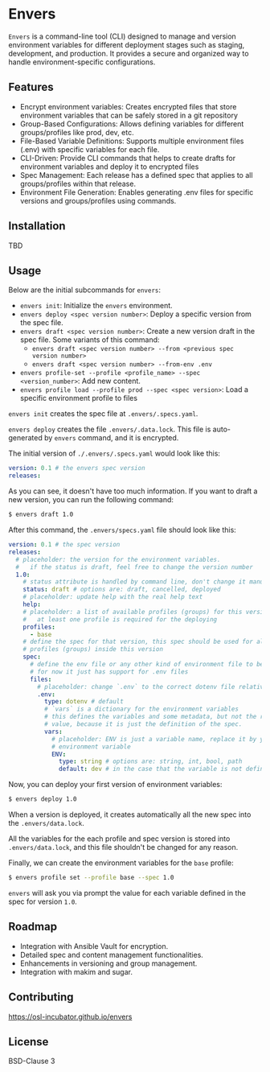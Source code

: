 # Envers

`Envers` is a command-line tool (CLI) designed to manage and version environment
variables for different deployment stages such as staging, development, and
production. It provides a secure and organized way to handle
environment-specific configurations.

## Features

- Encrypt environment variables: Creates encrypted files that store environment
  variables that can be safely stored in a git repository
- Group-Based Configurations: Allows defining variables for different
  groups/profiles like prod, dev, etc.
- File-Based Variable Definitions: Supports multiple environment files (.env)
  with specific variables for each file.
- CLI-Driven: Provide CLI commands that helps to create drafts for environment
  variables and deploy it to encrypted files
- Spec Management: Each release has a defined spec that applies to all
  groups/profiles within that release.
- Environment File Generation: Enables generating .env files for specific
  versions and groups/profiles using commands.

## Installation

TBD

## Usage

Below are the initial subcommands for `envers`:

- `envers init`: Initialize the `envers` environment.
- `envers deploy <spec version number>`: Deploy a specific version from the spec
  file.
- `envers draft <spec version number>`: Create a new version draft in the spec
  file. Some variants of this command:
  - `envers draft <spec version number> --from <previous spec version number>`
  - `envers draft <spec version number> --from-env .env`
- `envers profile-set --profile <profile_name> --spec <version_number>`: Add new
  content.
- `envers profile load --profile prod --spec <spec version>`: Load a specific
  environment profile to files

`envers init` creates the spec file at `.envers/.specs.yaml`.

`envers deploy` creates the file `.envers/.data.lock`. This file is
auto-generated by `envers` command, and it is encrypted.

The initial version of `./.envers/.specs.yaml` would look like this:

```yaml
version: 0.1 # the envers spec version
releases:
```

As you can see, it doesn't have too much information. If you want to draft a new
version, you can run the following command:

```bash
$ envers draft 1.0
```

After this command, the `.envers/specs.yaml` file should look like this:

```yaml
version: 0.1 # the spec version
releases:
  # placeholder: the version for the environment variables.
  #   if the status is draft, feel free to change the version number
  1.0:
    # status attribute is handled by command line, don't change it manually
    status: draft # options are: draft, cancelled, deployed
    # placeholder: update help with the real help text
    help:
    # placeholder: a list of available profiles (groups) for this version.
    #   at least one profile is required for the deploying
    profiles:
      - base
    # define the spec for that version, this spec should be used for all
    # profiles (groups) inside this version
    spec:
      # define the env file or any other kind of environment file to be used,
      # for now it just has support for .env files
      files:
        # placeholder: change `.env` to the correct dotenv file relative path
        .env:
          type: dotenv # default
          # `vars` is a dictionary for the environment variables
          # this defines the variables and some metadata, but not the real
          # value, because it is just the definition of the spec.
          vars:
            # placeholder: ENV is just a variable name, replace it by your real
            # environment variable
            ENV:
              type: string # options are: string, int, bool, path
              default: dev # in the case that the variable is not defined
```

Now, you can deploy your first version of environment variables:

```bash
$ envers deploy 1.0
```

When a version is deployed, it creates automatically all the new spec into the
`.envers/data.lock`.

All the variables for the each profile and spec version is stored into
`.envers/data.lock`, and this file shouldn't be changed for any reason.

Finally, we can create the environment variables for the `base` profile:

```bash
$ envers profile set --profile base --spec 1.0
```

`envers` will ask you via prompt the value for each variable defined in the spec
for version `1.0`.

## Roadmap

- Integration with Ansible Vault for encryption.
- Detailed spec and content management functionalities.
- Enhancements in versioning and group management.
- Integration with makim and sugar.

## Contributing

https://osl-incubator.github.io/envers

## License

BSD-Clause 3
